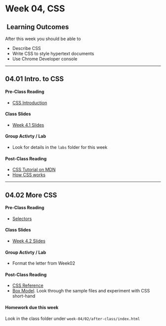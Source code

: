 # Week 04, CSS

## <i class="fa fa-star"></i>&nbsp;Learning Outcomes ###
After this week you should be able to 

- Describe CSS
- Write CSS to style hypertext documents
- Use Chrome Developer console

---  
## 04.01 Intro. to CSS  
#### Pre-Class Reading
- [CSS Introduction](https://www.w3schools.com/css/css_intro.asp)

#### Class Slides  

- [Week 4.1 Slides](./slides/ist263-w4-1.pdf)

#### Group Activty / Lab
- Look for details in the `labs` folder for this week

#### Post-Class Reading  
- [CSS Tutorial on MDN](https://developer.mozilla.org/en-US/docs/Learn/CSS/Introduction_to_CSS)
- [How CSS works](https://developer.mozilla.org/en-US/docs/Learn/CSS/Introduction_to_CSS/How_CSS_works)

---

## 04.02 More CSS

#### Pre-Class Reading  
- [Selectors](https://developer.mozilla.org/en-US/docs/Learn/CSS/Introduction_to_CSS/Selectors)  

#### Class Slides
- [Week 4.2 Slides](./slides/ist263-w4-2.pdf)

#### Group Activty / Lab
- Format the letter from Week02

#### Post-Class Reading
- [CSS Reference](https://developer.mozilla.org/en-US/docs/Web/CSS/Reference)
- [Box Model](https://developer.mozilla.org/en-US/docs/Learn/CSS/Introduction_to_CSS/Box_model). Look through the sample files and experiment with CSS short-hand    
    
#### Homework due this week ##

Look in the class folder under `week-04/02/after-class/index.html`